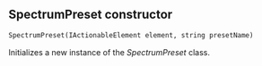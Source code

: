 ## SpectrumPreset constructor

```txt
SpectrumPreset(IActionableElement element, string presetName)
```

Initializes a new instance of the *SpectrumPreset* class.
